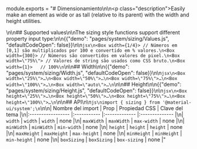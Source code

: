 module.exports = "# Dimensionamiento\n\n<p class=\"description\">Easily make an element as wide or as tall (relative to its parent) with the width and height utilities.</p>\n\n## Supported values\n\nThe sizing style functions support different property input type:\n\n{{\"demo\": \"pages/system/sizing/Values.js\", \"defaultCodeOpen\": false}}\n\n```jsx\n<Box width={1/4}> // Números em [0,1] são multiplicados por 100 e convertido em % valores.\n<Box width={300}> // Números são convertidos em valores de pixel.\n<Box width=\"75%\"> // Valores de string são usados como CSS bruto.\n<Box width={1}>   // 100%\n```\n\n## Width\n\n{{\"demo\": \"pages/system/sizing/Width.js\", \"defaultCodeOpen\": false}}\n\n```jsx\n<Box width=\"25%\">…\n<Box width=\"50%\">…\n<Box width=\"75%\">…\n<Box width=\"100%\">…\n<Box width=\"auto\">…\n```\n\n## Height\n\n{{\"demo\": \"pages/system/sizing/Height.js\", \"defaultCodeOpen\": false}}\n\n```jsx\n<Box height=\"25%\">…\n<Box height=\"50%\">…\n<Box height=\"75%\">…\n<Box height=\"100%\">…\n```\n\n## API\n\n```js\nimport { sizing } from '@material-ui/system';\n```\n\n| Nombre del import | Prop        | Propiedad CSS | Clave del tema |\n|:----------------- |:----------- |:------------- |:-------------- |\n| `width`           | `width`     | `width`       | none           |\n| `maxWidth`        | `maxWidth`  | `max-width`   | none           |\n| `minWidth`        | `minWidth`  | `min-width`   | none           |\n| `height`          | `height`    | `height`      | none           |\n| `maxHeight`       | `maxHeight` | `max-height`  | none           |\n| `minHeight`       | `minHeight` | `min-height`  | none           |\n| `boxSizing`       | `boxSizing` | `box-sizing`  | none           |"
